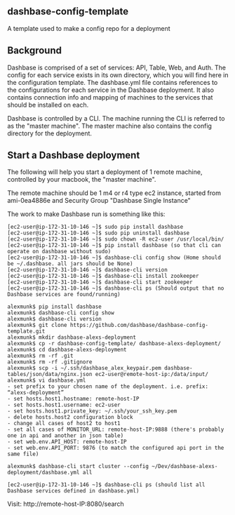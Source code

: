 ## dashbase-config-template
A template used to make a config repo for a deployment

## Background
Dashbase is comprised of a set of services: API, Table, Web, and Auth. The config for each service exists in its own directory, which you will find here in the configuration template. The dashbase.yml file contains references to the configurations for each service in the Dashbase deployment. It also contains connection info
and mapping of machines to the services that should be installed on each.

Dashbase is controlled by a CLI. The machine running the CLI is referred to as the "master machine". The master machine also
contains the config directory for the deployment.


## Start a Dashbase deployment
The following will help you start a deployment of 1 remote machine, controlled by your macbook, the "master machine".

The remote machine should be 1 m4 or r4 type ec2 instance, started from ami-0ea4886e and Security Group "Dashbase Single Instance"

The work to make Dashbase run is something like this:

```
[ec2-user@ip-172-31-10-146 ~]$ sudo pip install dashbase
[ec2-user@ip-172-31-10-146 ~]$ sudo pip uninstall dashbase
[ec2-user@ip-172-31-10-146 ~]$ sudo chown -R ec2-user /usr/local/bin/
[ec2-user@ip-172-31-10-146 ~]$ pip install dashbase (so that cli can operate on dashbase without sudo)
[ec2-user@ip-172-31-10-146 ~]$ dashbase-cli config show (Home should be ~/.dashbase. all jars should be None)
[ec2-user@ip-172-31-10-146 ~]$ dashbase-cli version
[ec2-user@ip-172-31-10-146 ~]$ dashbase-cli install zookeeper
[ec2-user@ip-172-31-10-146 ~]$ dashbase-cli start zookeeper
[ec2-user@ip-172-31-10-146 ~]$ dashbase-cli ps (Should output that no Dashbase services are found/running)

alexmunk$ pip install dashbase
alexmunk$ dashbase-cli config show
alexmunk$ dashbase-cli version
alexmunk$ git clone https://github.com/dashbase/dashbase-config-template.git
alexmunk$ mkdir dashbase-alexs-deployment
alexmunk$ cp -r dashbase-config-template/ dashbase-alexs-deployment/
alexmunk$ cd dashbase-alexs-deployment
alexmunk$ rm -rf .git
alexmunk$ rm -rf .gitignore
alexmunk$ scp -i ~/.ssh/dashbase_alex_keypair.pem dashbase-tables/json/data/nginx.json ec2-user@remote-host-ip:/data/input/
alexmunk$ vi dashbase.yml
- set prefix to your chosen name of the deployment. i.e. prefix: “alexs-deployment”
- set hosts.host1.hostname: remote-host-IP
- set hosts.host1.username: ec2-user
- set hosts.host1.private_key: ~/.ssh/your_ssh_key.pem
- delete hosts.host2 configuration block
- change all cases of host2 to host1
- set all cases of MONITOR_URL: remote-host-IP:9888 (there's probably one in api and another in json table)
- set web.env.API_HOST: remote-host-IP
- set web.env.API_PORT: 9876 (to match the configured api port in the same file)

alexmunk$ dashbase-cli start cluster --config ~/Dev/dashbase-alexs-deployment/dashbase.yml all

[ec2-user@ip-172-31-10-146 ~]$ dashbase-cli ps (should list all Dashbase services defined in dashbase.yml)
```

Visit: http://remote-host-IP:8080/search


